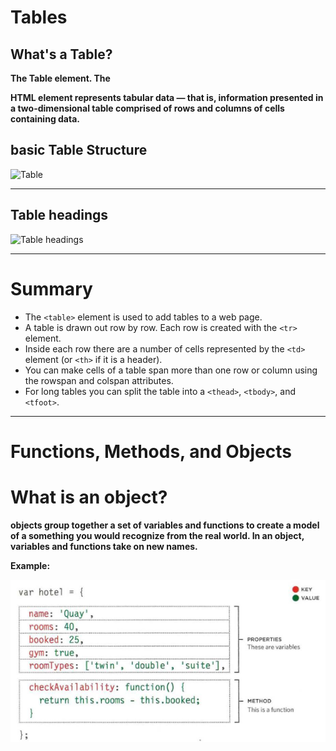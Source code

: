 # Tables

## What's a Table?

**The Table element. The <table> HTML element represents tabular data — that is, information presented in a two-dimensional table comprised of rows and columns of cells containing data.**


## basic Table Structure

![Table](https://vertex-academy.com/tutorials/wp-content/uploads/2016/08/table.png)

***

## Table headings

![Table headings](https://www.poftut.com/wp-content/uploads/2020/03/image-162.png)

***

# Summary

+ The `<table>` element is used to add tables to a web page.
+ A table is drawn out row by row. Each row is created with the `<tr>` element.
+ Inside each row there are a number of cells represented by the `<td>` element (or `<th>` if it is a header).
+ You can make cells of a table span more than one row or column using the rowspan and colspan attributes.
+ For long tables you can split the table into a `<thead>`, `<tbody>`, and `<tfoot>`.

***

# Functions, Methods, and Objects

# What is an object?

**objects group together a set of variables and functions to create a model of a something you would recognize from the real world. In an object, variables and functions take on new names.**

**Example:**

![object](images/object.png)





